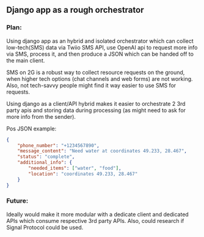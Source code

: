 ## Django app as a rough orchestrator

### Plan: 

Using django app as an hybrid and isolated orchestrator which can collect low-tech(SMS) data via Twiio SMS API, use OpenAI api to request more info via SMS, process it, and then produce a JSON which can be handed off to the main client.

SMS on 2G is a robust way to collect resource requests on the ground, when higher tech options (chat channels and web forms) are not working. Also, not tech-savvy people might find it way easier to use SMS for requests.

Using django as a client/API hybrid makes it easier to orchestrate 2 3rd party apis and storing data during processing (as might need to ask for more info from the sender).

Pos JSON example:

```json
{
    "phone_number": "+1234567890",
    "message_content": "Need water at coordinates 49.233, 28.467",
    "status": "complete",
    "additional_info": {
        "needed_items": ["water", "food"],
        "location": "coordinates 49.233, 28.467"
    }
}
```

### Future:

Ideally would make it more modular with a dedicate client and dedicated APIs which consume respective 3rd party APIs.
Also, could research if Signal Protocol could be used.